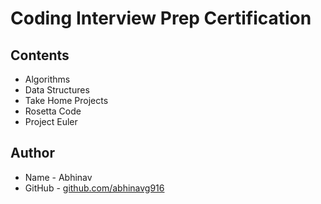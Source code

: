 # Coding Interview Prep Certification
## Contents
* Algorithms
* Data Structures
* Take Home Projects
* Rosetta Code
* Project Euler

## Author
* Name - Abhinav
* GitHub - [github.com/abhinavg916](https://github.com/abhinavg916)
